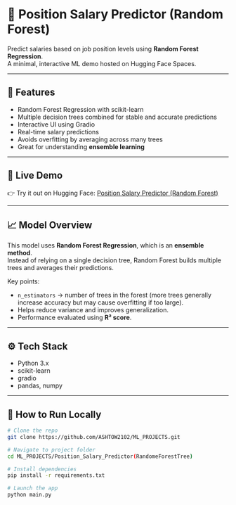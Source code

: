# 💼 Position Salary Predictor (Random Forest)

Predict salaries based on job position levels using **Random Forest Regression**.  
A minimal, interactive ML demo hosted on Hugging Face Spaces.

---

## 📌 Features

- Random Forest Regression with scikit-learn
- Multiple decision trees combined for stable and accurate predictions
- Interactive UI using Gradio
- Real-time salary predictions
- Avoids overfitting by averaging across many trees
- Great for understanding **ensemble learning**

---

## 🚀 Live Demo

👉 Try it out on Hugging Face: [Position Salary Predictor (Random Forest)](https://huggingface.co/spaces/AshishChaturvedi7/RegressionTree)

---

## 📈 Model Overview

This model uses **Random Forest Regression**, which is an **ensemble method**.  
Instead of relying on a single decision tree, Random Forest builds multiple trees and averages their predictions.

Key points:

- `n_estimators` → number of trees in the forest (more trees generally increase accuracy but may cause overfitting if too large).
- Helps reduce variance and improves generalization.
- Performance evaluated using **R² score**.

---

## ⚙️ Tech Stack

- Python 3.x
- scikit-learn
- gradio
- pandas, numpy

---

## 🧪 How to Run Locally

```bash
# Clone the repo
git clone https://github.com/ASHTOW2102/ML_PROJECTS.git

# Navigate to project folder
cd ML_PROJECTS/Position_Salary_Predictor(RandomeForestTree)

# Install dependencies
pip install -r requirements.txt

# Launch the app
python main.py
```

